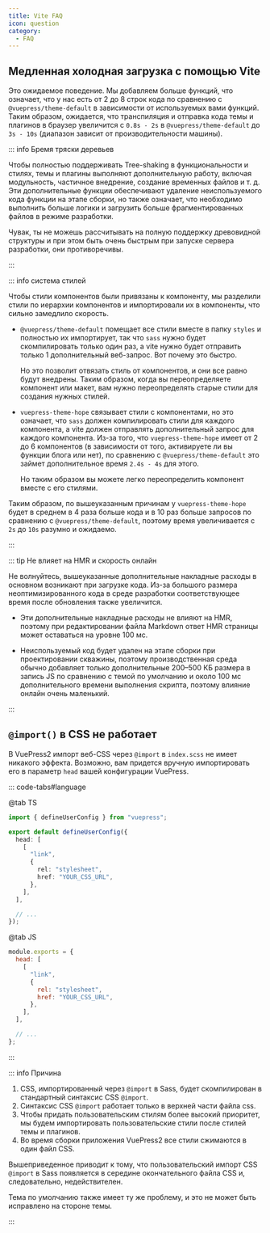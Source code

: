 ```yaml
---
title: Vite FAQ
icon: question
category:
  - FAQ
---
```


## Медленная холодная загрузка с помощью Vite

Это ожидаемое поведение. Мы добавляем больше функций, что означает, что у нас есть от 2 до 8 строк кода по сравнению с `@vuepress/theme-default` в зависимости от используемых вами функций. Таким образом, ожидается, что транспиляция и отправка кода темы и плагинов в браузер увеличится с `0.8s - 2s` в `@vuepress/theme-default` до `3s - 10s` (диапазон зависит от производительности машины).

::: info Бремя тряски деревьев

Чтобы полностью поддерживать Tree-shaking в функциональности и стилях, темы и плагины выполняют дополнительную работу, включая модульность, частичное внедрение, создание временных файлов и т. д. Эти дополнительные функции обеспечивают удаление неиспользуемого кода функции на этапе сборки, но также означает, что необходимо выполнить больше логики и загрузить больше фрагментированных файлов в режиме разработки.

Чувак, ты не можешь рассчитывать на полную поддержку древовидной структуры и при этом быть очень быстрым при запуске сервера разработки, они противоречивы.

:::

::: info система стилей

Чтобы стили компонентов были привязаны к компоненту, мы разделили стили по иерархии компонентов и импортировали их в компоненты, что сильно замедлило скорость.

- `@vuepress/theme-default` помещает все стили вместе в папку `styles` и полностью их импортирует, так что `sass` нужно будет скомпилировать только один раз, а vite нужно будет отправить только 1 дополнительный веб-запрос. Вот почему это быстро.

  Но это позволит отвязать стиль от компонентов, и они все равно будут внедрены. Таким образом, когда вы переопределяете компонент или макет, вам нужно переопределять старые стили для создания нужных стилей.

- `vuepress-theme-hope` связывает стили с компонентами, но это означает, что `sass` должен компилировать стили для каждого компонента, а vite должен отправлять дополнительный запрос для каждого компонента. Из-за того, что `vuepress-theme-hope` имеет от 2 до 6 компонентов (в зависимости от того, активируете ли вы функции блога или нет), по сравнению с `@vuepress/theme-default` это займет дополнительное время `2.4s - 4s` для этого.

  Но таким образом вы можете легко переопределить компонент вместе с его стилями.

Таким образом, по вышеуказанным причинам у `vuepress-theme-hope` будет в среднем в 4 раза больше кода и в 10 раз больше запросов по сравнению с `@vuepress/theme-default`, поэтому время увеличивается с `2s` до `10s` разумно и ожидаемо.

:::

::: tip Не влияет на HMR и скорость онлайн

Не волнуйтесь, вышеуказанные дополнительные накладные расходы в основном возникают при загрузке кода. Из-за большого размера неоптимизированного кода в среде разработки соответствующее время после обновления также увеличится.

- Эти дополнительные накладные расходы не влияют на HMR, поэтому при редактировании файла Markdown ответ HMR страницы может оставаться на уровне 100 мс.

- Неиспользуемый код будет удален на этапе сборки при проектировании скважины, поэтому производственная среда обычно добавляет только дополнительные 200–500 КБ размера в запись JS по сравнению с темой по умолчанию и около 100 мс дополнительного времени выполнения скрипта, поэтому влияние онлайн очень маленький.

:::

## `@import()` в CSS не работает

В VuePress2 импорт веб-CSS через `@import` в `index.scss` не имеет никакого эффекта. Возможно, вам придется вручную импортировать его в параметр `head` вашей конфигурации VuePress.

<!-- ```js 5-13}
import { defineUserConfig } from "vuepress";

export default defineUserConfig({
  head: [
    [
      "link",
      {
        rel: "preload",
        as: "style",
        onload: 'this.onload=null;this.rel="stylesheet"',
        href: "//at.alicdn.com/t/font_2410206_a0xb9hku9iu.css",
      },
    ],
  ],

  // ...
});
``` -->

::: code-tabs#language

@tab TS

```ts {5-11}
import { defineUserConfig } from "vuepress";

export default defineUserConfig({
  head: [
    [
      "link",
      {
        rel: "stylesheet",
        href: "YOUR_CSS_URL",
      },
    ],
  ],

  // ...
});
```

@tab JS

```js {3-9}
module.exports = {
  head: [
    [
      "link",
      {
        rel: "stylesheet",
        href: "YOUR_CSS_URL",
      },
    ],
  ],

  // ...
};
```

:::

::: info Причина

1. CSS, импортированный через `@import` в Sass, будет скомпилирован в стандартный синтаксис CSS `@import`.
1. Синтаксис CSS `@import` работает только в верхней части файла css.
1. Чтобы придать пользовательским стилям более высокий приоритет, мы будем импортировать пользовательские стили после стилей темы и плагинов.
1. Во время сборки приложения VuePress2 все стили сжимаются в один файл CSS.

Вышеприведенное приводит к тому, что пользовательский импорт CSS `@import` в Sass появляется в середине окончательного файла CSS и, следовательно, недействителен.

Тема по умолчанию также имеет ту же проблему, и это не может быть исправлено на стороне темы.

:::
